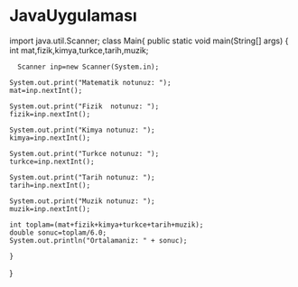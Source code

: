 # JavaUygulaması
import java.util.Scanner;
class Main{
    public static void main(String[] args) {
      int mat,fizik,kimya,turkce,tarih,muzik;
      
      
      Scanner inp=new Scanner(System.in);
      
    System.out.print("Matematik notunuz: ");
    mat=inp.nextInt();
     
    System.out.print("Fizik  notunuz: ");
    fizik=inp.nextInt();
      
    System.out.print("Kimya notunuz: ");
    kimya=inp.nextInt();
    
    System.out.print("Turkce notunuz: ");
    turkce=inp.nextInt();
    
    System.out.print("Tarih notunuz: ");
    tarih=inp.nextInt();
    
    System.out.print("Muzik notunuz: ");
    muzik=inp.nextInt();
    
    int toplam=(mat+fizik+kimya+turkce+tarih+muzik);
    double sonuc=toplam/6.0;
    System.out.println("Ortalamaniz: " + sonuc);
      
    }
}
